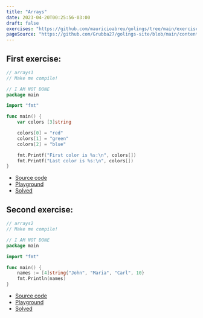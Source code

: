 ```yaml
---
title: "Arrays"
date: 2023-04-20T00:25:56-03:00
draft: false
exercises: "https://github.com/mauricioabreu/golings/tree/main/exercises/arrays"
pageSource: "https://github.com/Grubba27/golings-site/blob/main/content/exercises/arrays.md"
---
```


##  First exercise:

```go
// arrays1
// Make me compile!

// I AM NOT DONE
package main

import "fmt"

func main() {
	var colors [3]string

	colors[0] = "red"
	colors[1] = "green"
	colors[2] = "blue"

	fmt.Printf("First color is %s:\n", colors[])
	fmt.Printf("Last color is %s:\n", colors[])
}
```

 - [Source code](https://github.com/mauricioabreu/golings/blob/main/exercises/arrays/arrays1/main.go) 
 - [Playground](https://go.dev/play/p/AoEkJ9s_m_h) 
 - [Solved](https://go.dev/play/p/NwbqPNo4Wf2)


 ##  Second exercise:

```go
// arrays2
// Make me compile!

// I AM NOT DONE
package main

import "fmt"

func main() {
	names := [4]string{"John", "Maria", "Carl", 10}
	fmt.Println(names)
}
```
 - [Source code](https://github.com/mauricioabreu/golings/blob/main/exercises/arrays/arrays2/main.go) 
 - [Playground](https://go.dev/play/p/8RwWAQfC6u_5) 
 - [Solved](https://go.dev/play/p/E504lokYVJA)
